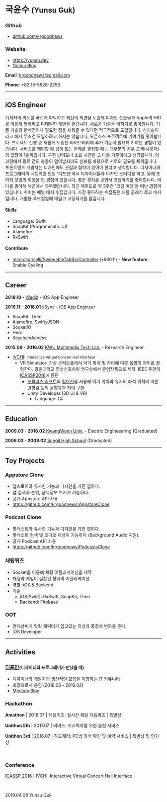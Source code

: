# 국윤수 <small>(Yunsu Guk)</small>

### Github

- [github.com/krgoodnews](https://github.com/krgoodnews)

### Website

- https://yunsu.dev
- [Notion Blog](https://www.notion.so/goodnews/blog-yunsu-dev-6974b900ce66414d92911d43729b079b)

**Email**: krgoodnews@gmail.com

**Phone**: +82 10-5528-2253

---

## iOS Engineer

기획자의 의도를 빠르게 파악하고 최선의 의견을 도출해 디자인 산출물과 Apple의 HIG를 이용해 명확하고 디테일한 개발을 즐깁니다.
새로운 기술을 익히기를 좋아합니다. 기존 기술의 한계점이나 필요한 점을 채워줄 수 있다면 적극적으로 도입합니다. 신기술이라고 해서 무조건 도입하려고 하지는 않습니다.
오픈소스 프로젝트에 기여기를 좋아합니다. 프로젝트 진행 중 새롭게 도입한 라이브러리에 추가 기능이 필요해 기여한 경험이 있습니다.
서비스를 개발할 때 답이 없는 문제를 결정할 때는 대부분의 경우 고객(사용자)의 입장이 1순위입니다. 구현 난이도나 소요 시간은 그 다음 기준이라고 생각합니다. 이 과정에서 동료 간의 충돌이 일어날지라도 신뢰를 바탕으로 서로의 필요를 채워줍니다.
프론트엔드 개발자는 디자인에도 관심과 철학이 있어야 한다고 생각합니다. 디자이너와 프로그래머의 네트워킹 모임 '디프만'에서 디자이너들과 디자인 스터디를 하고, 올해 초까지 모임의 회장을 한 경험이 있습니다.
좋은 경치를 보면서 코딩하기를 좋아합니다. 바다를 좋아해 해군에서 복무했습니다. 최근 제주도로 약 3주간 '코딩 여행'을 떠난 경험이 있습니다.
취미는 메탈 배지 수집입니다. 가장 좋아하는 수집품은 애플 클래식 로고 배지입니다. 개발용 후드집업에 매달고 코딩하기를 즐깁니다.

#### Skills
- Language: Swift
- SnapKit (Programmatic UI)
- Alamofire
- RxSwift

#### Contribute

- [marcosgriselli/SwipeableTabBarController](https://github.com/marcosgriselli/SwipeableTabBarController) (⭑600↑) - **New feature**: Enable Cycling

---

## Career

**2018.10 -** [Wadiz](https://www.wadiz.kr/) - iOS App Engineer

**2016.11 - 2018.01** [xSync](https://www.xsync.co/) - iOS App Engineer

- SnapKit, Then
- Alamofire, SwiftyJSON
- SocketIO
- Hero
- KeychainAccess


**2015.09 - 2016.02** [KWU Multimedia Tech Lab.](http://imsp.kw.ac.kr/) - Research Engineer
- [IVCHI](http://imsp.kw.ac.kr/): <small> Interactive Virtual Concert Hall Interface </small>
  - VR Simulator: 가상 콘서트홀에서 악기 위치 및 자리에 따른 음향의 차이를 경험한다. 광운대학교 영상신호처리 연구실에서 졸업작품으로 제작. IEEE 주관의 [ICASSP2016](https://www2.securecms.com/ICASSP2016/ST-3.asp)에 등단
    - [오큘러스 리프트](https://www.oculus.com/rift/)와 [립모션](https://www.leapmotion.com/)을 사용해 악기 위치와 유저의 좌석 위치에 따른 반향감 등의 음향효과 차이 구현
    - Unity Developer (3D UI & VR)
      - Language: C#

---

## Education

**2009.03 - 2016.02** [KwangWoon Univ.](https://www.kw.ac.kr) - Electric Engineearing (Graduated)

**2006.03 - 2009.02** [Sungil High School](http://www.sungil.hs.kr/) (Graduated)

---

## Toy Projects

### Appstore Clone
- 앱스토어와 유사한 기능과 디자인을 가진 앱이다.
- 앱 검색과 순위, 상세정보 보기가 가능하다.
- 공개 Appstore API 사용
- https://github.com/krgoodnews/AppstoreClone

### Podcast Clone
- 팟캐스트와 유사한 기능과 디자인을 가진 앱이다.
- 팟캐스트 검색 및 오디오 재생이 가능하다 (Background Audio 지원).
- 공개 Podcast API 사용
- https://github.com/krgoodnews/PodcastsClone

### 채팅퀴즈
- Socket을 이용해 채팅 어플리케이션을 제작
- 채팅과 게임이 결합된 형태의 어플리케이션
- 역할: iOS & Backend
- 기술
	* iOS(Swift): RxSwift, SnapKit, Then
	* Backend: Firebase

### OOT
- 현재날씨에 맞춰 캐릭터가 입고있는 의상과 풍경에 변화를 준다.
- iOS Developer

---

## Activities

### [디프만](https://www.depromeet.com/)<small>(디자이너와 프로그래머가 만났을 때)</small>
- 디자이너와 개발자의 생산적인 모임을 지향하는 IT 커뮤니티
- 회장으로서 운영 (2018.08 - 2019.02)
- [Medium Blog](https://medium.com/@depromeet)


### Hackathon

**Amathon** | 2018.07 | 채팅퀴즈: 실시간 채팅 자음퀴즈 | 특별상

**Unithon 5th** | 2017.07 | 비비드: 저시력자를 위한 음성 서비스

**Unithon 3rd** | 2016.07 | 하드캐리: PC방 좌석 확인 및 예약 서비스 | 특별상 및 인기상

<br>

### Conference

[ICASSP 2016](https://www2.securecms.com/ICASSP2016/ST-3.asp) | IVCHI: Interactive Virtual Concert Hall Interface

<br>

2019.04.09
Yunsu Guk
